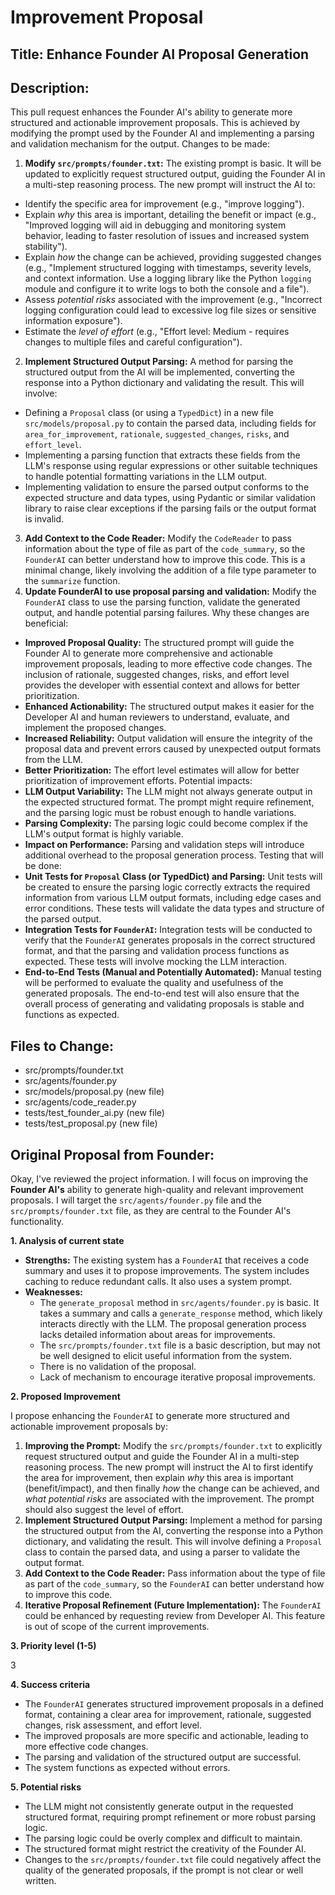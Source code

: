 # Improvement Proposal

## Title: Enhance Founder AI Proposal Generation

## Description:

This pull request enhances the Founder AI's ability to generate more structured and actionable improvement proposals. This is achieved by modifying the prompt used by the Founder AI and implementing a parsing and validation mechanism for the output.
Changes to be made:
1.  **Modify `src/prompts/founder.txt`:** The existing prompt is basic. It will be updated to explicitly request structured output, guiding the Founder AI in a multi-step reasoning process. The new prompt will instruct the AI to:
*   Identify the specific area for improvement (e.g., "improve logging").
*   Explain *why* this area is important, detailing the benefit or impact (e.g., "Improved logging will aid in debugging and monitoring system behavior, leading to faster resolution of issues and increased system stability").
*   Explain *how* the change can be achieved, providing suggested changes (e.g., "Implement structured logging with timestamps, severity levels, and context information. Use a logging library like the Python `logging` module and configure it to write logs to both the console and a file").
*   Assess *potential risks* associated with the improvement (e.g., "Incorrect logging configuration could lead to excessive log file sizes or sensitive information exposure").
*   Estimate the *level of effort* (e.g., "Effort level: Medium - requires changes to multiple files and careful configuration").
2.  **Implement Structured Output Parsing:** A method for parsing the structured output from the AI will be implemented, converting the response into a Python dictionary and validating the result. This will involve:
*   Defining a `Proposal` class (or using a `TypedDict`) in a new file `src/models/proposal.py` to contain the parsed data, including fields for `area_for_improvement`, `rationale`, `suggested_changes`, `risks`, and `effort_level`.
*   Implementing a parsing function that extracts these fields from the LLM's response using regular expressions or other suitable techniques to handle potential formatting variations in the LLM output.
*   Implementing validation to ensure the parsed output conforms to the expected structure and data types, using Pydantic or similar validation library to raise clear exceptions if the parsing fails or the output format is invalid.
3.  **Add Context to the Code Reader:** Modify the `CodeReader` to pass information about the type of file as part of the `code_summary`, so the `FounderAI` can better understand how to improve this code. This is a minimal change, likely involving the addition of a file type parameter to the `summarize` function.
4.  **Update FounderAI to use proposal parsing and validation:** Modify the `FounderAI` class to use the parsing function, validate the generated output, and handle potential parsing failures.
Why these changes are beneficial:
*   **Improved Proposal Quality:** The structured prompt will guide the Founder AI to generate more comprehensive and actionable improvement proposals, leading to more effective code changes. The inclusion of rationale, suggested changes, risks, and effort level provides the developer with essential context and allows for better prioritization.
*   **Enhanced Actionability:** The structured output makes it easier for the Developer AI and human reviewers to understand, evaluate, and implement the proposed changes.
*   **Increased Reliability:** Output validation will ensure the integrity of the proposal data and prevent errors caused by unexpected output formats from the LLM.
*   **Better Prioritization:** The effort level estimates will allow for better prioritization of improvement efforts.
Potential impacts:
*   **LLM Output Variability:** The LLM might not always generate output in the expected structured format. The prompt might require refinement, and the parsing logic must be robust enough to handle variations.
*   **Parsing Complexity:** The parsing logic could become complex if the LLM's output format is highly variable.
*   **Impact on Performance:** Parsing and validation steps will introduce additional overhead to the proposal generation process.
Testing that will be done:
*   **Unit Tests for `Proposal` Class (or TypedDict) and Parsing:** Unit tests will be created to ensure the parsing logic correctly extracts the required information from various LLM output formats, including edge cases and error conditions. These tests will validate the data types and structure of the parsed output.
*   **Integration Tests for `FounderAI`:** Integration tests will be conducted to verify that the `FounderAI` generates proposals in the correct structured format, and that the parsing and validation process functions as expected. These tests will involve mocking the LLM interaction.
*   **End-to-End Tests (Manual and Potentially Automated):** Manual testing will be performed to evaluate the quality and usefulness of the generated proposals. The end-to-end test will also ensure that the overall process of generating and validating proposals is stable and functions as expected.

## Files to Change:
- src/prompts/founder.txt
- src/agents/founder.py
- src/models/proposal.py (new file)
- src/agents/code_reader.py
- tests/test_founder_ai.py (new file)
- tests/test_proposal.py (new file)

## Original Proposal from Founder:
Okay, I've reviewed the project information. I will focus on improving the **Founder AI's** ability to generate high-quality and relevant improvement proposals. I will target the `src/agents/founder.py` file and the `src/prompts/founder.txt` file, as they are central to the Founder AI's functionality.

**1. Analysis of current state**

*   **Strengths:** The existing system has a `FounderAI` that receives a code summary and uses it to propose improvements. The system includes caching to reduce redundant calls. It also uses a system prompt.
*   **Weaknesses:**
    *   The `generate_proposal` method in `src/agents/founder.py` is basic. It takes a summary and calls a `generate_response` method, which likely interacts directly with the LLM. The proposal generation process lacks detailed information about areas for improvements.
    *   The `src/prompts/founder.txt` file is a basic description, but may not be well designed to elicit useful information from the system.
    *   There is no validation of the proposal.
    *   Lack of mechanism to encourage iterative proposal improvements.

**2. Proposed Improvement**

I propose enhancing the `FounderAI` to generate more structured and actionable improvement proposals by:

1.  **Improving the Prompt:** Modify the `src/prompts/founder.txt` to explicitly request structured output and guide the Founder AI in a multi-step reasoning process. The new prompt will instruct the AI to first identify the area for improvement, then explain *why* this area is important (benefit/impact), and then finally *how* the change can be achieved, and *what potential risks* are associated with the improvement. The prompt should also suggest the level of effort.
2.  **Implement Structured Output Parsing:** Implement a method for parsing the structured output from the AI, converting the response into a Python dictionary, and validating the result. This will involve defining a `Proposal` class to contain the parsed data, and using a parser to validate the output format.
3.  **Add Context to the Code Reader:** Pass information about the type of file as part of the `code_summary`, so the `FounderAI` can better understand how to improve this code.
4.  **Iterative Proposal Refinement (Future Implementation):** The `FounderAI` could be enhanced by requesting review from Developer AI. This feature is out of scope of the current improvements.

**3. Priority level (1-5)**

3

**4. Success criteria**

*   The `FounderAI` generates structured improvement proposals in a defined format, containing a clear area for improvement, rationale, suggested changes, risk assessment, and effort level.
*   The improved proposals are more specific and actionable, leading to more effective code changes.
*   The parsing and validation of the structured output are successful.
*   The system functions as expected without errors.

**5. Potential risks**

*   The LLM might not consistently generate output in the requested structured format, requiring prompt refinement or more robust parsing logic.
*   The parsing logic could be overly complex and difficult to maintain.
*   The structured format might restrict the creativity of the Founder AI.
*   Changes to the `src/prompts/founder.txt` file could negatively affect the quality of the generated proposals, if the prompt is not clear or well written.

